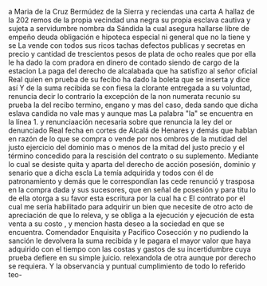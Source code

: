 a Maria de la Cruz Bermúdez de la Sierra y reciendas una carta
A hallaz de la 202 remos de la propia vecindad una negra su propia esclava cautiva y sujeta a servidumbre nombra da Sándida la cual asegura hallarse libre de empeño deuda obligación e hipoteca especial ni general que no la tiene y se
La vende con todos sus ricos tachas defectos publicas y secretas en precio y cantidad de trescientos pesos de plata de ocho reales que por ella le ha dado la com pradora en dinero de contado siendo de cargo de la estacion
La paga del derecho de alcalabada que ha satisfizo al señor oficial Real quien en prueba de su fecibo ha dado la boleta que se inserta y dice así Y de la suma recibida se con
fiesa la clorante entregada a su voluntad, renuncia decir
lo contrario la excepción de la non numerata recunio su
prueba la del recibo termino, engano y mas del caso, deda
sando que dicha eslava candida no vale mas y aunque mas
La palabra "la" se encuentra en la línea 1.
y renunciaación necesaria sobre que renuncia la ley del or
denunciado Real fecha en cortes de Alcalá de Henares y
demás que hablan en razón de lo que se compra o vende por
nos ombros de la mutidad del justo ejercicio del dominio
mas o menos de la mitad del justo precio y el término concedido para la rescisión del contrato o su suplemento. Mediante lo cual se desiste quita y aparta del derecho de acción posesión, dominio y senario que a dicha escla
La temía adquirida y todos con él de patronamiento y demás que le correspondían las cede renunció y trasposa en la compra dada y sus sucesores, que en señal de posesión y para titu lo de ella otorga a su favor esta escritura por la cual ha c
El contrato por el cual me sería habilitado para adquirir un bien que necesite de otro acto de apreciación de que lo releva, y se obliga a la ejecución y ejecución de esta venta a su costo , y mencion hasta deseo a la sociedad en que se encuentra.
Comendador Enquisita y Pacifico Cosección y no pudiendo la sanción le devolvera la suma recibida y le pagara el mayor valor que haya adquirido con el tiempo con las costas y gastos de su incertidumbre cuya prueba defiere en su simple juicio.
relexandola de otra aunque por derecho se requiera. Y la
observancia y puntual cumplimiento de todo lo referido teo-